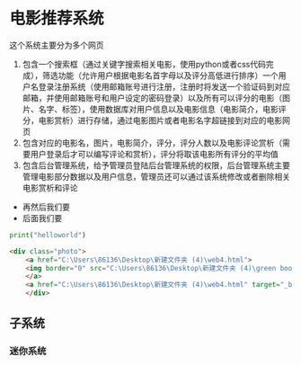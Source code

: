 # 电影推荐系统
这个系统主要分为多个网页
1. 包含一个搜索框（通过关键字搜索相关电影，使用python或者css代码完成），筛选功能（允许用户根据电影名首字母以及评分高低进行排序）一个用户名登录注册系统（使用邮箱账号进行注册，注册时将发送一个验证码到对应邮箱，并使用邮箱账号和用户设定的密码登录）以及所有可以评分的电影（图片、名字、标签），使用数据库对用户信息以及电影信息（电影简介，电影评分，电影赏析）进行存储，通过电影图片或者电影名字超链接到对应的电影网页
2. 包含对应的电影名，图片，电影简介，评分，评分人数以及电影评论赏析（需要用户登录后才可以编写评论和赏析），评分将取该电影所有评分的平均值
3. 包含后台管理系统，给予管理员登陆后台管理系统的权限，后台管理系统主要管理电影部分数据以及用户信息，管理员还可以通过该系统修改或者删除相关电影赏析和评论

- 再然后我们要
- 后面我们要

```python
print("helloworld")
```

```html
<div class="photo">
    <a href="C:\Users\86136\Desktop\新建文件夹 (4)\web4.html">
    <img border="0" src="C:\Users\86136\Desktop\新建文件夹 (4)\green book.jpg" width="200" height="300"/>
    </a>
    <a href="C:\Users\86136\Desktop\新建文件夹 (4)\web4.html" target="_blank">绿皮书</a>
    </div>
```

## 子系统
### 迷你系统